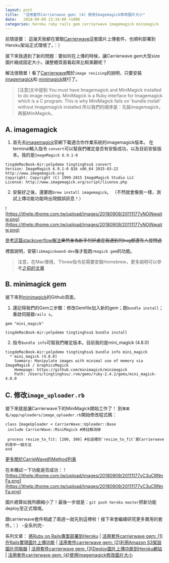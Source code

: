 ```yaml
---
layout: post
title:  "活用套件Carrierwave gem: (4) 使用Imagemagick修改圖片大小"
date:   2018-09-09 13:34:00 +1000
categories: heroku ruby rails gem carrierwave imagemagick minimagick
---
```

前情提要：
這幾天我都在實驗[Carrierwave](https://github.com/carrierwaveuploader)這套圖片上傳套件，也順利部署到Heroku架站正式環境了。：）

接下來我遇到了新的問題：要如何在上傳的時候，讓Carrierwave gem大型size圖片縮成固定大小，讓整體頁面看起來比較美觀呢？

解法很簡單！看了[Carrierwave]((https://github.com/carrierwaveuploader/carrierwave#adding-versions))關於`image resizing`的說明，只要安裝[imagemagick](http://cactuslab.com/imagemagick/)和
[minimagick](https://github.com/minimagick/minimagick)就行了。

> [注意]文中提到 You must have Imagemagick and MiniMagick installed to do image resizing. MiniMagick is a Ruby interface for Imagemagick which is a C program. This is why MiniMagick fails on 'bundle install' without Imagemagick installed.所以我們的順序是：先裝imagemagick，再裝MiniMagick。


## A. imagemagick
1. 首先去[imagemagick](http://cactuslab.com/imagemagick/)官網下載適合你作業系統的imagemagick版本。
在terminal輸入指令 `convert`可以幫我們確定是否有安裝成功，以及目前安裝版本。我的是`ImageMagick 6.9.1-0`
```
tingdeMacBook-Air:yelpdemo tingtinghsu$ convert
Version: ImageMagick 6.9.1-0 Q16 x86_64 2015-03-22 http://www.imagemagick.org
Copyright: Copyright (C) 1999-2015 ImageMagick Studio LLC
License: http://www.imagemagick.org/script/license.php
```

2. 安裝好之後，還要跑`brew install imagemagick`。
（不然就會像我一樣，測試上傳功能功能時出現錯誤訊息！）
  
![https://ithelp.ithome.com.tw/upload/images/20180909/20111177vNOiNwaitw.png](https://ithelp.ithome.com.tw/upload/images/20180909/20111177vNOiNwaitw.png)

[參考這篇stackoverflow解法](https://stackoverflow.com/questions/31193495/error-original-error-imagemagick-graphicsmagick-is-not-installed)~~果然身為新手的好處是我遇到的bug都還有人提問過~~

裡面說明，安裝`libmagickwand-dev`後才能跑`rmagick gem`的功能。

> 注意，在Mac環境，下brew指令前需要安裝Homebrew，更多說明可以參考[之前的文章](https://ithelp.ithome.com.tw/articles/10199014)


## B. minimagick gem
接下來到[minimagick](https://github.com/minimagick/minimagick)的Github頁面，

1. 還記得我們的Gem三步驟：修改Gemfile加入新的gem；跑`bundle install`；重啟伺服器`rails s`。
```
gem "mini_magick"
```
```
tingdeMacBook-Air:yelpdemo tingtinghsu$ bundle install
```
2. 指令`bundle info`可幫我們確定版本。目前我的是mini_magick (4.8.0)
```
tingdeMacBook-Air:yelpdemo tingtinghsu$ bundle info mini_magick
  * mini_magick (4.8.0)
	Summary: Manipulate images with minimal use of memory via ImageMagick / GraphicsMagick
	Homepage: https://github.com/minimagick/minimagick
	Path: /Users/tingtinghsu/.rvm/gems/ruby-2.4.2/gems/mini_magick-4.8.0
```


## C. 修改`image_uploader.rb`

接下來就是讓Carrierwave下的MiniMagick開始工作了！
到`專案名/app/uploaders/image_uploader.rb`開始修改程式碼：
```
class ImageUploader < CarrierWave::Uploader::Base
 include CarrierWave::MiniMagick #將註解消掉
 
 process resize_to_fit: [200, 300] #在這裡的`resize_to_fit`是Carrierwave的其中一個方法
end   
```
[更多關於CarrieWave的Method列表](https://www.rubydoc.info/github/jnicklas/carrierwave/CarrierWave%2FMiniMagick:resize_to_fit)

在本機試一下功能是否成功：
![https://ithelp.ithome.com.tw/upload/images/20180909/20111177yC3uCRNnFa.png](https://ithelp.ithome.com.tw/upload/images/20180909/20111177yC3uCRNnFa.png) 

圖片總算如我所願縮小了！最後一步就是：`git push heroku master`把新功能deploy至正式環境。

跟carrierwave套件相處了兩週～就先到這裡啦！接下來會繼續研究更多實用的套件。：）
-全系列完-

系列文章：
[將Ruby on Rails專案部署到Heroku](https://ithelp.ithome.com.tw/articles/10199014) |
[活用套件carrierwave gem: (1)在Rails實現圖片上傳功能](https://ithelp.ithome.com.tw/articles/10199035) |
[活用套件carrierwave gem: (2)利用Amazon S3架設圖片伺服器](https://ithelp.ithome.com.tw/articles/10199103) |
[活用套件carrierwave gem: (3)Deploy圖片上傳功能到Heroku網站](https://ithelp.ithome.com.tw/articles/10199035) |
[活用套件carrierwave gem: (4)使用Imagemagick修改圖片大小](https://ithelp.ithome.com.tw/articles/10199131)